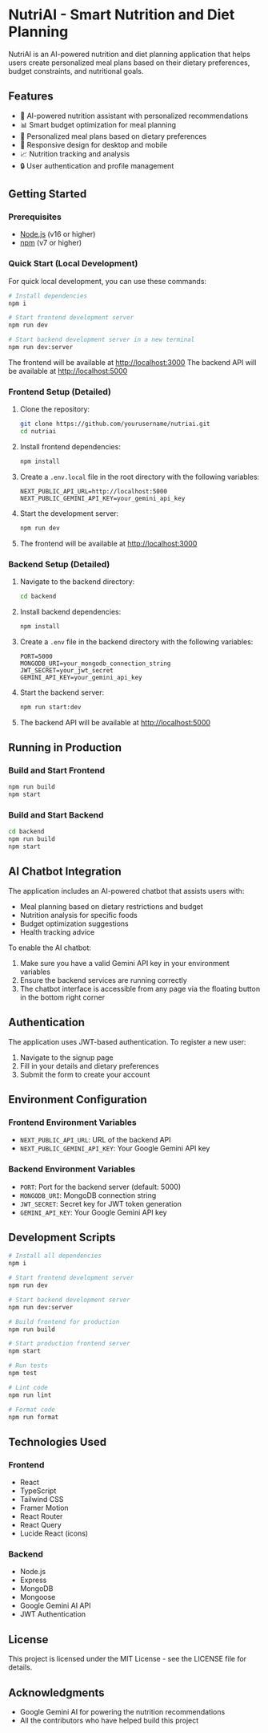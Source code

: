 # NutriAI - Smart Nutrition and Diet Planning

NutriAI is an AI-powered nutrition and diet planning application that helps users create personalized meal plans based on their dietary preferences, budget constraints, and nutritional goals.

## Features

- 🤖 AI-powered nutrition assistant with personalized recommendations
- 📊 Smart budget optimization for meal planning
- 🥗 Personalized meal plans based on dietary preferences
- 📱 Responsive design for desktop and mobile
- 📈 Nutrition tracking and analysis
- 🔒 User authentication and profile management

## Getting Started

### Prerequisites

- [Node.js](https://nodejs.org/) (v16 or higher)
- [npm](https://www.npmjs.com/) (v7 or higher)

### Quick Start (Local Development)

For quick local development, you can use these commands:

```bash
# Install dependencies
npm i

# Start frontend development server
npm run dev

# Start backend development server in a new terminal
npm run dev:server
```

The frontend will be available at [http://localhost:3000](http://localhost:3000)
The backend API will be available at [http://localhost:5000](http://localhost:5000)

### Frontend Setup (Detailed)

1. Clone the repository:
   ```bash
   git clone https://github.com/yourusername/nutriai.git
   cd nutriai
   ```

2. Install frontend dependencies:
   ```bash
   npm install
   ```

3. Create a `.env.local` file in the root directory with the following variables:
   ```
   NEXT_PUBLIC_API_URL=http://localhost:5000
   NEXT_PUBLIC_GEMINI_API_KEY=your_gemini_api_key
   ```

4. Start the development server:
   ```bash
   npm run dev
   ```

5. The frontend will be available at [http://localhost:3000](http://localhost:3000)

### Backend Setup (Detailed)

1. Navigate to the backend directory:
   ```bash
   cd backend
   ```

2. Install backend dependencies:
   ```bash
   npm install
   ```

3. Create a `.env` file in the backend directory with the following variables:
   ```
   PORT=5000
   MONGODB_URI=your_mongodb_connection_string
   JWT_SECRET=your_jwt_secret
   GEMINI_API_KEY=your_gemini_api_key
   ```

4. Start the backend server:
   ```bash
   npm run start:dev
   ```

5. The backend API will be available at [http://localhost:5000](http://localhost:5000)

## Running in Production

### Build and Start Frontend
```bash
npm run build
npm start
```

### Build and Start Backend
```bash
cd backend
npm run build
npm start
```

## AI Chatbot Integration

The application includes an AI-powered chatbot that assists users with:

- Meal planning based on dietary restrictions and budget
- Nutrition analysis for specific foods
- Budget optimization suggestions
- Health tracking advice

To enable the AI chatbot:

1. Make sure you have a valid Gemini API key in your environment variables
2. Ensure the backend services are running correctly
3. The chatbot interface is accessible from any page via the floating button in the bottom right corner

## Authentication

The application uses JWT-based authentication. To register a new user:

1. Navigate to the signup page
2. Fill in your details and dietary preferences
3. Submit the form to create your account

## Environment Configuration

### Frontend Environment Variables
- `NEXT_PUBLIC_API_URL`: URL of the backend API
- `NEXT_PUBLIC_GEMINI_API_KEY`: Your Google Gemini API key

### Backend Environment Variables
- `PORT`: Port for the backend server (default: 5000)
- `MONGODB_URI`: MongoDB connection string
- `JWT_SECRET`: Secret key for JWT token generation
- `GEMINI_API_KEY`: Your Google Gemini API key

## Development Scripts

```bash
# Install all dependencies
npm i

# Start frontend development server
npm run dev

# Start backend development server
npm run dev:server

# Build frontend for production
npm run build

# Start production frontend server
npm start

# Run tests
npm test

# Lint code
npm run lint

# Format code
npm run format
```

## Technologies Used

### Frontend
- React
- TypeScript
- Tailwind CSS
- Framer Motion
- React Router
- React Query
- Lucide React (icons)

### Backend
- Node.js
- Express
- MongoDB
- Mongoose
- Google Gemini AI API
- JWT Authentication

## License

This project is licensed under the MIT License - see the LICENSE file for details.

## Acknowledgments

- Google Gemini AI for powering the nutrition recommendations
- All the contributors who have helped build this project
